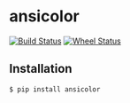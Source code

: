 ansicolor
=========

[![Build Status](https://travis-ci.org/numerodix/ansicolor.png?branch=master)](https://travis-ci.org/numerodix/ansicolor)
[![Wheel Status](https://pypip.in/wheel/ansicolor/badge.png)](https://pypi.python.org/pypi/ansicolor/)


Installation
------------

```bash
$ pip install ansicolor
```
